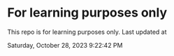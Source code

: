 # For learning purposes only
This repo is for learning purposes only.
Last updated at

Saturday, October 28, 2023 9:22:42 PM

